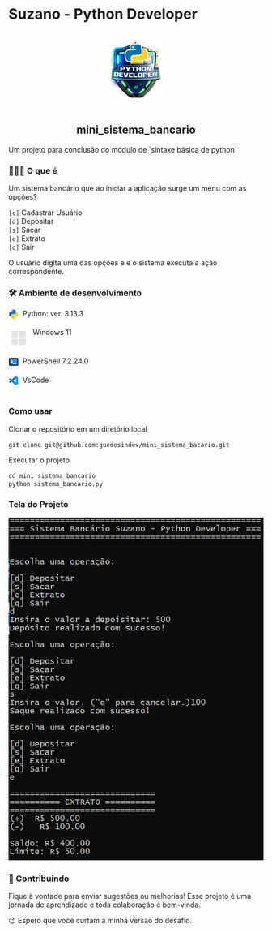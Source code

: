 # Suzano - Python Developer

<div style="display:flex; flex-direction: column; align-items:center">

![image](./assets/images/logo_bootcamp.png)

## mini_sistema_bancario

</div>
Um projeto para conclusão do módulo de `sintaxe básica de python`

### 👨🏽‍💻 O que é

Um sistema bancário que ao iniciar a aplicação surge um menu com as opções?

`[c]` Cadastrar Usuário<br>
`[d]` Depositar<br>
`[s]` Sacar<br>
`[e]` Extrato<br>
`[q]` Sair<br>

O usuário digita uma das opções e e o sistema executa a ação correspondente.

### 🛠️ Ambiente de desenvolvimento

<span style="display:flex; align-itens: center; gap:8px"> <img src="./assets/images/python-svgrepo-com.svg" width=20>   Python: ver. 3.13.3</span><br>
<span style="display:flex; align-itens: center; gap:8px">![windows](./assets/images/window_20dp_E3E3E3.svg)    Windows 11</span><br>
<span style="display:flex; align-itens: center; gap:8px"><img src="./assets/images/terminal-svgrepo-com.svg" width=20>    PowerShell 7.2.24.0</span><br>
<span style="display:flex; align-itens:center; gap:8px"><img src="./assets/images/vscode-svgrepo-com.svg" width="20" height="20" alt="VSCode Icon">    VsCode</span><br>

### Como usar

Clonar o repositório em um diretório local

```ssh
git clone git@github.com:guedesindev/mini_sistema_bacario.git
```

Executar o projeto

```ssh
cd mini_sistema_bancario
python sistema_bancario.py
```

### Tela do Projeto

![tela-projeto](./assets/images/tela_projeto.png)

### 🤝 Contribuindo

Fique à vontade para enviar sugestões ou melhorias! Esse projeto é uma jornada de aprendizado e toda colaboração é bem-vinda.

😉 Espero que você curtam a minha versão do desafio.
